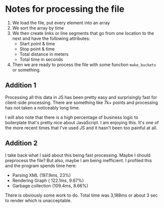 # Notes for processing the file

1. We load the file, put every element into an array
2. We sort the array by time
3. We then create links or line segments that go from one location to the next and have the following attributes:
	- Start point & time
	- Stop point & time
	- Total distance in meters
	- Total time in seconds
4. Then we are ready to process the file with some function `make_buckets` or something.

## Addition 1

Processing all this data in JS has been pretty easy and surprisingly fast for client-side processing.  There are something like 7k+ points and processing has not taken a noticeably long time.  

I will also note that there is a high percentage of business logic to boilerplate that's pretty nice about JavaScript.  I am enjoying this.  It's one of the more recent times that I've used JS and it hasn't been too painful at all.

## Addition 2
I take back what I said about this being fast processing.  Maybe I should preprocess the file?  But also, maybe I am being inefficient.  I profiled this and the program spends time here:

- Parsing XML (197.9ms, 23%)
- Rendering Graph (	122.1ms, 9.67%)
- Garbage collection (109.4ms, 8.66%)

There is obviously some work to do. Total time was 3,188ms or about 3 sec to render which is unacceptable.
